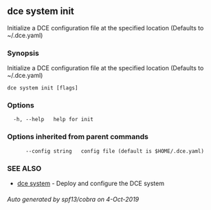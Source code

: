 ## dce system init

Initialize a DCE configuration file at the specified location (Defaults to ~/.dce.yaml)

### Synopsis

Initialize a DCE configuration file at the specified location (Defaults to ~/.dce.yaml)

```
dce system init [flags]
```

### Options

```
  -h, --help   help for init
```

### Options inherited from parent commands

```
      --config string   config file (default is $HOME/.dce.yaml)
```

### SEE ALSO

* [dce system](dce_system.md)	 - Deploy and configure the DCE system

###### Auto generated by spf13/cobra on 4-Oct-2019
